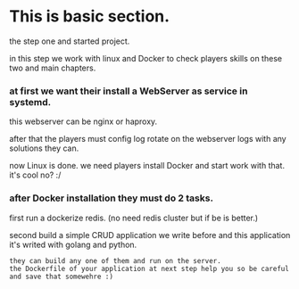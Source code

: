 # This is basic section. 
the step one and started project. 

in this step we work with linux and Docker to check players skills on these two and main chapters. 

### at first we want their install a WebServer as service in systemd. 

this webserver can be nginx or haproxy. 

after that the players must config log rotate on the webserver logs with any solutions they can. 

now Linux is done. we need players install Docker and start work with that. it's cool no? :/

### after Docker installation they must do 2 tasks. 

first run a dockerize redis. (no need redis cluster but if be is better.)

second build a simple CRUD application we write before and this application it's writed with golang and python. 

    they can build any one of them and run on the server.
    the Dockerfile of your application at next step help you so be careful and save that somewehre :) 
